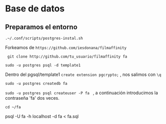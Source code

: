# Base de datos

## Preparamos el entorno

`.~/.conf/scripts/postgres-instal.sh`

Forkeamos de `https://github.com/iesdonana/filmaffinity`

` git clone http://github.com/tu_usuario/filmaffinity fa`

`sudo -u postgres psql -d template1`

Dentro del pgsql/template1 `create extension pgcrypto;` , nos salimos con `\q`

`sudo -u postgres createdb fa`

`sudo -u postgres psql createuser -P fa ` , a continuación introducimos la contraseña 'fa' dos veces.

`cd ~/fa`

psql -U fa -h localhost -d fa < fa.sql  
